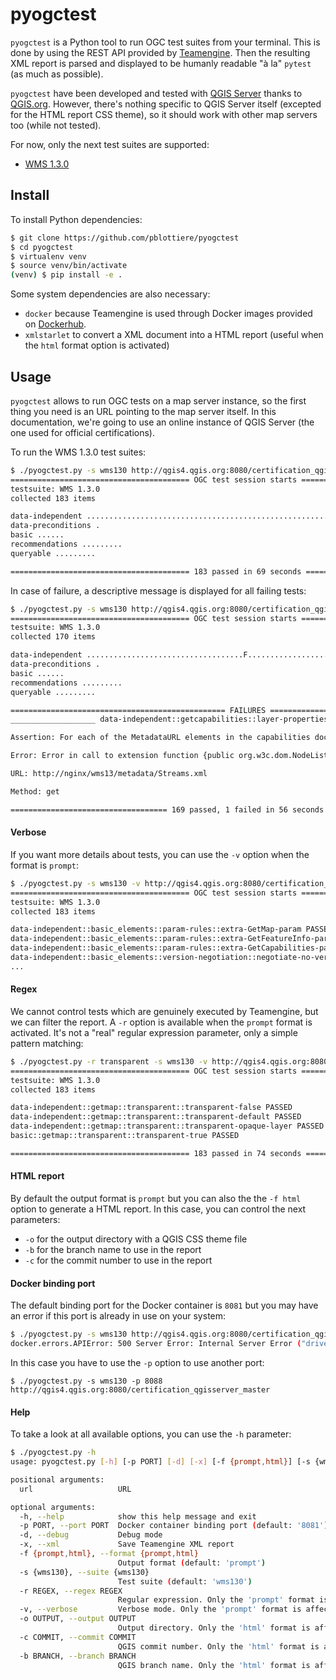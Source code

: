 # pyogctest

`pyogctest` is a Python tool to run OGC test suites from your terminal. This is
done by using the REST API provided by
[Teamengine](http://opengeospatial.github.io/teamengine/#). Then the resulting
XML report is parsed and displayed to be humanly readable "à la" `pytest` (as
much as possible).

`pyogctest` have been developed and tested with [QGIS
Server](https://docs.qgis.org/3.10/en/docs/server_manual/index.html) thanks to
[QGIS.org](https://www.qgis.org/en/site/). However, there's nothing specific to
QGIS Server itself (excepted for the HTML report CSS theme), so it should work
with other map servers too (while not tested).

For now, only the next test suites are supported:

- [WMS 1.3.0](http://cite.opengeospatial.org/teamengine/about/wms/1.3.0/site/wms-1_3_0-ats.html)


## Install

To install Python dependencies:

```` bash
$ git clone https://github.com/pblottiere/pyogctest
$ cd pyogctest
$ virtualenv venv
$ source venv/bin/activate
(venv) $ pip install -e .
````

Some system dependencies are also necessary:

- `docker` because Teamengine is used through Docker images provided on
  [Dockerhub](https://hub.docker.com/u/ogccite).
- `xmlstarlet` to convert a XML document into a HTML report (useful when the
  `html` format option is activated)


## Usage

`pyogctest` allows to run OGC tests on a map server instance, so the first
thing you need is an URL pointing to the map server itself. In this
documentation, we're going to use an online instance of QGIS Server (the one
used for official certifications).

To run the WMS 1.3.0 test suites:

```` bash
$ ./pyogctest.py -s wms130 http://qgis4.qgis.org:8080/certification_qgisserver_master
======================================== OGC test session starts =========================================
testsuite: WMS 1.3.0
collected 183 items

data-independent ...................................................................................................................................................................
data-preconditions .
basic ......
recommendations .........
queryable .........

======================================== 183 passed in 69 seconds ========================================
````

In case of failure, a descriptive message is displayed for all failing tests:

```` bash
$ ./pyogctest.py -s wms130 http://qgis4.qgis.org:8080/certification_qgisserver_master
======================================== OGC test session starts =========================================
testsuite: WMS 1.3.0
collected 170 items

data-independent ...................................F..................................................................................................................
data-preconditions .
basic ......
recommendations .........
queryable .........

================================================ FAILURES ================================================
___________________ data-independent::getcapabilities::layer-properties::metadataurls ____________________

Assertion: For each of the MetadataURL elements in the capabilities document, the MIME-type returned by the resource is the same as the Format element.

Error: Error in call to extension function {public org.w3c.dom.NodeList com.occamlab.te.TECore.request(org.w3c.dom.Document,java.lang.String) throws java.lang.Throwable}: Exception in extension function java.lang.RuntimeException: Parser {http://www.occamlab.com/te/parsers}HTTPParser threw an exception.

URL: http://nginx/wms13/metadata/Streams.xml

Method: get

=================================== 169 passed, 1 failed in 56 seconds ===================================
````


#### Verbose

If you want more details about tests, you can use the `-v` option when the
format is `prompt`:

```` bash
$ ./pyogctest.py -s wms130 -v http://qgis4.qgis.org:8080/certification_qgisserver_master
======================================== OGC test session starts =========================================
testsuite: WMS 1.3.0
collected 183 items

data-independent::basic_elements::param-rules::extra-GetMap-param PASSED
data-independent::basic_elements::param-rules::extra-GetFeatureInfo-param PASSED
data-independent::basic_elements::param-rules::extra-GetCapabilities-param PASSED
data-independent::basic_elements::version-negotiation::negotiate-no-version PASSED
...
````


#### Regex

We cannot control tests which are genuinely executed by Teamengine, but we can
filter the report. A `-r` option is available when the `prompt` format is
activated. It's not a "real" regular expression parameter, only a simple
pattern matching:

```` bash
$ ./pyogctest.py -r transparent -s wms130 -v http://qgis4.qgis.org:8080/certification_qgisserver_master
======================================== OGC test session starts =========================================
testsuite: WMS 1.3.0
collected 183 items

data-independent::getmap::transparent::transparent-false PASSED
data-independent::getmap::transparent::transparent-default PASSED
data-independent::getmap::transparent::transparent-opaque-layer PASSED
basic::getmap::transparent::transparent-true PASSED

======================================== 183 passed in 74 seconds ========================================
````


#### HTML report

By default the output format is `prompt` but you can also the the `-f html`
option to generate a HTML report. In this case, you can control the next
parameters:

- `-o` for the output directory with a QGIS CSS theme file
- `-b` for the branch name to use in the report
- `-c` for the commit number to use in the report


#### Docker binding port

The default binding port for the Docker container is `8081` but you may have an
error if this port is already in use on your system:

```` bash
$ ./pyogctest.py -s wms130 http://qgis4.qgis.org:8080/certification_qgisserver_master
docker.errors.APIError: 500 Server Error: Internal Server Error ("driver failed programming external connectivity on endpoint pyogctest: Error starting userland proxy: listen tcp 0.0.0.0:8081: bind: address already in use")
````

In this case you have to use the `-p` option to use another port:

````
$ ./pyogctest.py -s wms130 -p 8088 http://qgis4.qgis.org:8080/certification_qgisserver_master
````


#### Help

To take a look at all available options, you can use the `-h` parameter:

```` bash
$ ./pyogctest.py -h
usage: pyogctest.py [-h] [-p PORT] [-d] [-x] [-f {prompt,html}] [-s {wms130}] [-r REGEX] [-v] [-o OUTPUT] [-c COMMIT] [-b BRANCH] url

positional arguments:
  url                   URL

optional arguments:
  -h, --help            show this help message and exit
  -p PORT, --port PORT  Docker container binding port (default: '8081')
  -d, --debug           Debug mode
  -x, --xml             Save Teamengine XML report
  -f {prompt,html}, --format {prompt,html}
                        Output format (default: 'prompt')
  -s {wms130}, --suite {wms130}
                        Test suite (default: 'wms130')
  -r REGEX, --regex REGEX
                        Regular expression. Only the 'prompt' format is affected by this option
  -v, --verbose         Verbose mode. Only the 'prompt' format is affected by this option
  -o OUTPUT, --output OUTPUT
                        Output directory. Only the 'html' format is affected by this option (default: '/home/pblottiere/devel/perso/pyogctest/teamengine')
  -c COMMIT, --commit COMMIT
                        QGIS commit number. Only the 'html' format is affected by this option (default: None)
  -b BRANCH, --branch BRANCH
                        QGIS branch name. Only the 'html' format is affected by this option (default: 'master')
````
